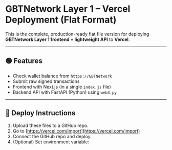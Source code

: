 # GBTNetwork Layer 1 – Vercel Deployment (Flat Format)

This is the complete, production-ready flat file version for deploying **GBTNetwork Layer 1 frontend + lightweight API** to **Vercel**.

---

## 🟢 Features

- Check wallet balance from `https://GBTNetwork`
- Submit raw signed transactions
- Frontend with Next.js (in a single `index.js` file)
- Backend API with FastAPI (Python) using `web3.py`

---

## 🚀 Deploy Instructions

1. Upload these files to a GitHub repo.
2. Go to [https://vercel.com/import](https://vercel.com/import)
3. Connect the GitHub repo and deploy.
4. (Optional) Set environment variable:
